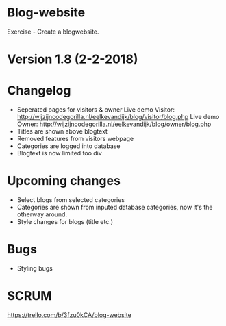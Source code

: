 # Blog-website
Exercise - Create a blogwebsite. 

# Version 1.8 (2-2-2018)

# Changelog
- Seperated pages for visitors & owner
Live demo Visitor: http://wijzijncodegorilla.nl/eelkevandijk/blog/visitor/blog.php
Live demo Owner: http://wijzijncodegorilla.nl/eelkevandijk/blog/owner/blog.php
- Titles are shown above blogtext 
- Removed features from visitors webpage
- Categories are logged into database
- Blogtext is now limited too div

# Upcoming changes
- Select blogs from selected categories
- Categories are shown from inputed database categories, now it's the otherway around.
- Style changes for blogs (title etc.)

# Bugs 
- Styling bugs

# SCRUM
https://trello.com/b/3fzu0kCA/blog-website
